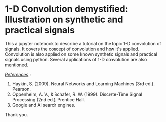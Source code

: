 # 1-D Convolution demystified: Illustration on synthetic and practical signals
This a jupyter notebook to describe a tutorial on the topic 1-D convolution of signals. It covers the concept of convolution and how it's applied. Convolution is also applied on some known synthetic signals and practical signals using python. Several applications of 1-D convolution are also mentioned.

<ins> *References*</ins> :
1. Haykin, S. (2009). Neural Networks and Learning Machines (3rd ed.). Pearson.
2. Oppenheim, A. V., & Schafer, R. W. (1999). Discrete-Time Signal Processing (2nd ed.). Prentice Hall.
3. Google and AI search engines.

Thank you.
